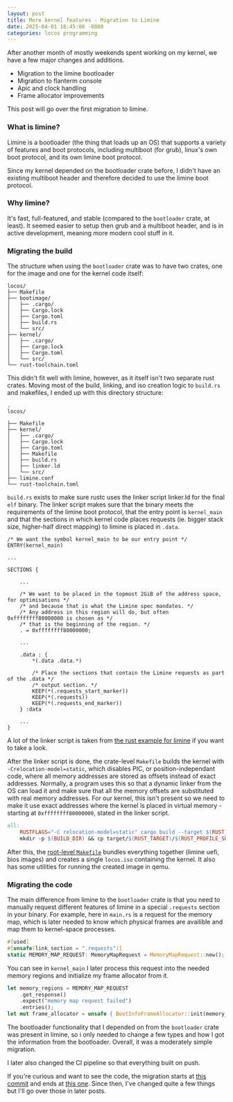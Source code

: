 ```yaml
---
layout: post
title: More kernel features - Migration to Limine
date: 2025-04-01 18:45:00 -0800
categories: locos programming
---
```


After another month of mostly weekends spent working on my kernel, we have a few major changes and additions.
- Migration to the limine bootloader
- Migration to flanterm console
- Apic and clock handling
- Frame allocator improvements

This post will go over the first migration to limine.

### What is limine?

Limine is a bootloader (the thing that loads up an OS) that supports a variety of features and boot protocols, including multiboot (for grub), linux's own boot protocol, and its own limine boot protocol.

Since my kernel depended on the bootloader crate before, I didn't have an existing multiboot header and therefore decided to use the limine boot protocol. 

### Why limine?

It's fast, full-featured, and stable (compared to the `bootloader` crate, at least). It seemed easier to setup then grub and a multiboot header, and is in active development, meaning more modern cool stuff in it.

### Migrating the build

The structure when using the `bootloader` crate was to have two crates, one for the image and one for the kernel code itself:
```
locos/
├── Makefile
├── bootimage/
│   ├── .cargo/
│   ├── Cargo.lock
│   ├── Cargo.toml
│   ├── build.rs
│   └── src/
├── kernel/
│   ├── .cargo/
│   ├── Cargo.lock
│   ├── Cargo.toml
│   └── src/
└── rust-toolchain.toml
```

This didn't fit well with limine, however, as it itself isn't two separate rust crates. Moving most of the build, linking, and iso creation logic to `build.rs` and makefiles, I ended up with this directory structure:

```
.
locos/

├── Makefile
├── kernel/
│   ├── .cargo/
│   ├── Cargo.lock
│   ├── Cargo.toml
│   ├── Makefile
│   ├── build.rs
│   ├── linker.ld
│   └── src/
├── limine.conf
└── rust-toolchain.toml
```

`build.rs` exists to make sure rustc uses the linker script linker.ld for the final `elf` binary. The linker script makes sure that the binary meets the requirements of the limine boot protocol, that the entry point is `kernel_main` and that the sections in which kernel code places requests (ie. bigger stack size, higher-half direct mapping) to limine is placed in `.data`.

```ld
/* We want the symbol kernel_main to be our entry point */
ENTRY(kernel_main)

...

SECTIONS {

    ...

    /* We want to be placed in the topmost 2GiB of the address space, for optimisations */
    /* and because that is what the Limine spec mandates. */
    /* Any address in this region will do, but often 0xffffffff80000000 is chosen as */
    /* that is the beginning of the region. */
    . = 0xffffffff80000000;

    ...

    .data : {
        *(.data .data.*)

        /* Place the sections that contain the Limine requests as part of the .data */
        /* output section. */
        KEEP(*(.requests_start_marker))
        KEEP(*(.requests))
        KEEP(*(.requests_end_marker))
    } :data
    
    ...
}
```

A lot of the linker script is taken from [the rust example for limine](https://github.com/jasondyoungberg/limine-rust-template/blob/trunk/kernel/linker-x86_64.ld) if you want to take a look.

After the linker script is done, the crate-level `Makefile` builds the kernel with `-Crelocation-model=static`, which disables PIC, or position-independant code, where all memory addresses are stored as offsets instead of exact addresses. Normally, a program uses this so that a dynamic linker from the OS can load it and make sure that all the memory offsets are substituted with real memory addresses. For our kernel, this isn't present so we need to make it use exact addresses where the kernel is placed in virtual memory - starting at `0xffffffff80000000`, stated in the linker script.

```makefile
all:
	RUSTFLAGS="-C relocation-model=static" cargo build --target $(RUST_TARGET) --profile $(RUST_PROFILE)
	mkdir -p $(BUILD_DIR) && cp target/$(RUST_TARGET)/$(RUST_PROFILE_SUBDIR)/kernel $(BUILD_DIR)/$(OUTPUT)
```

After this, the [root-level `Makefile`](https://github.com/Makonede/locos/blob/cdceaa90e001f5a0fe5df2193b7e0d87a6404432/Makefile) bundles everything together (limine uefi, bios images) and creates a single `locos.iso` containing the kernel. It also has some utilities for running the created image in qemu.

### Migrating the code

The main difference from limine to the `bootloader` crate is that you need to manually request different features of limine in a special `.requests` section in your binary. For example, here in `main.rs` is a request for the memory map, which is later needed to know which physical frames are availible and map them to kernel-space processes.

```rs
#[used]
#[unsafe(link_section = ".requests")]
static MEMORY_MAP_REQUEST: MemoryMapRequest = MemoryMapRequest::new();
```

You can see in `kernel_main` I later process this request into the needed memory regions and initialize my frame allocator from it.

```rs
let memory_regions = MEMORY_MAP_REQUEST
    .get_response()
    .expect("memory map request failed")
    .entries();
let mut frame_allocator = unsafe { BootInfoFrameAllocator::init(memory_regions) };
```

The bootloader functionality that I depended on from the `bootloader` crate was present in limine, so i only needed to change a few types and how I got the information from the bootloader. Overall, it was a moderately simple migration.

I later also changed the CI pipeline so that everything built on push.

If you're curious and want to see the code, the migration starts at [this commit](https://github.com/Makonede/locos/commit/67300a5ac43aa9f5099cfc4e9e41928ccafdc931) and ends at [this one](https://github.com/Makonede/locos/commit/87b4f67be7dc2348d798a580fdde70f4a6300204). Since then, I've changed quite a few things but I'll go over those in later posts.